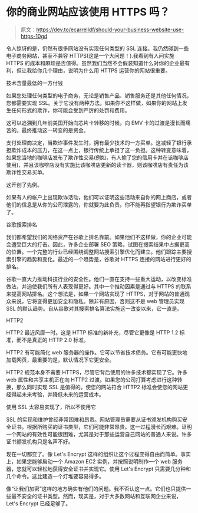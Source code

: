 # 你的商业网站应该使用 HTTPS 吗？

> 原文：<https://dev.to/ecarrelldf/should-your-business-website-use-https-10gd>

令人惊讶的是，仍然有很多网站没有实现任何类型的 SSL 连接。我仍然碰到一些电子商务网站，甚至不兼容 HTTPS(这是一个大问题！).我看到有人问实施 HTTPS 的成本和麻烦是否值得。虽然我们当然不会假装知道什么对你的企业最有利，但让我给你几个理由，说明为什么用 HTTPS 运营你的网站很重要。

技术含量最低的一方付钱

如果您处理任何类型的电子商务，无论是销售产品、销售服务还是其他任何情况，您都需要实现 SSL。关于它没有两种方法。如果你不这样做，如果你的网站上发生任何形式的欺诈，你可能会受到严厉的处罚和费用。

这可以追溯到几年前美国开始向芯片卡转移的时候。向 EMV 卡的过渡是漫长而痛苦的。最终推动这一转变的是资金。

支付处理商决定，当欺诈事件发生时，拥有最少技术的一方买单。这减轻了银行承担欺诈成本的压力，在这一点上，银行传统上承担了这一负担。这种转变意味着，如果您当地的咖啡店发布了欺诈性交易(例如，有人偷了您的信用卡并在该咖啡店使用)，并且该咖啡店没有实施比该咖啡店更新的读卡器，则该咖啡店有责任为该欺诈性交易买单。

这开创了先例。

如果有人的帐户上出现欺诈活动，他们可以证明这些活动来自你的网上商店，或者他们的信息是从你的公司泄露的，你就要为此负责。你不能再指望银行为欺诈买单了。

谷歌搜索排名

我们都希望我们的网络资产在谷歌上排名靠前。如果他们不这样做，你的企业可能会遭受巨大的打击。因此，许多企业部署 SEO 策略，试图在搜索结果中占据更高的位置。一个完整的行业已经围绕调整网站搜索引擎优化而建立。他们跟踪主要搜索引擎的趋势和变化。最近的一个趋势是，谷歌对 HTTPS 连接的网站进行更好的排名。

谷歌一直大力推动科技行业的安全性。他们一直在支持一些重大运动，以改变标准做法，并迫使我们所有人表现得更好。其中一个推动因素是通过与 HTTPS 的联系来提高网站排名。这个想法是，如果一个网站实现了 HTTPS，对于网站的普通观众来说，它将变得更加安全和隐私。除非有原因，否则这不是 web 管理员实现 SSL 的默认趋势。自从谷歌对其搜索排名算法实施这一改变以来，它一直是。

HTTP2

HTTP2 最近风靡一时。这是 HTTP 标准的新补充，尽管它更像是 HTTP 1.2 标准，而不是真正的 HTTP 2.0 标准。

HTTP2 有可能简化 web 服务器的操作。它可以节省技术债务。它有可能更快地加载网页，最重要的是，默认情况下它更安全。

HTTP2 规范本身不需要 HTTPS，尽管它背后使用的许多技术都实现了它。许多 web 属性和共享主机正在向 HTTP2 过渡。如果您的公司打算考虑进行这种转换，那么同时实现 SSL 是值得的。使您的网站符合 HTTP2 标准会使您的网站更经得起未来考验，并降低未来的运营成本。

使用 SSL 太容易实现了，所以不使用它

SSL 的实现和维护曾经非常困难和昂贵。网站管理员需要从证书颁发机构购买安全证书。根据所购买的证书类型，它们可能非常昂贵。这一过程漫长而艰难。证明一个网站的有效性可能很困难，尤其是对于那些运营自己网站的普通人来说。许多证书颁发机构只是名声不好。

现在一切都变了。像 Let's Encrypt 这样的组织让这个过程变得自由而简单。事实上，如果您能够启动一个 Amazon EC2 实例，并按照说明制作一个 web 服务器，您就可以轻松地获得安全证书并实现它。使用 Let's Encrypt 只需要几分钟和几个命令。这比建造一个灯堆要容易得多。

像“让我们加密”这样的地方确实有他们的问题。我不否认这一点。它们也只提供一些最不安全的证书类型。然而，现实是，对于大多数网站和互联网企业来说，Let's Encrypt 已经足够了。